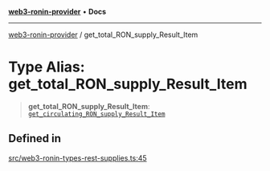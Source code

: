 [**web3-ronin-provider**](../README.md) • **Docs**

***

[web3-ronin-provider](../globals.md) / get\_total\_RON\_supply\_Result\_Item

# Type Alias: get\_total\_RON\_supply\_Result\_Item

> **get\_total\_RON\_supply\_Result\_Item**: [`get_circulating_RON_supply_Result_Item`](../interfaces/get_circulating_RON_supply_Result_Item.md)

## Defined in

[src/web3-ronin-types-rest-supplies.ts:45](https://github.com/chuacw/web3-ronin-provider/blob/5334d3e4a39d6911ce4028a880b09b3429564837/src/web3-ronin-types-rest-supplies.ts#L45)
